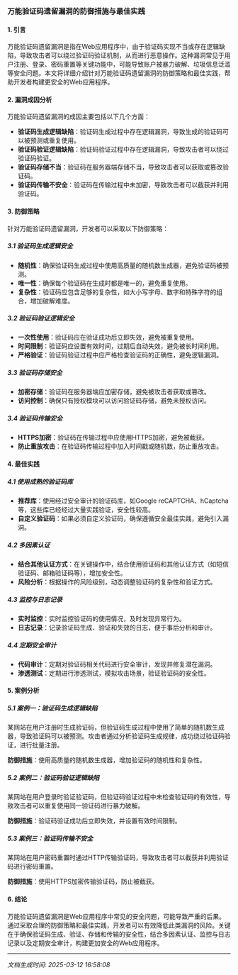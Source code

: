 ### 万能验证码遗留漏洞的防御措施与最佳实践

#### 1. 引言

万能验证码遗留漏洞是指在Web应用程序中，由于验证码实现不当或存在逻辑缺陷，导致攻击者可以绕过验证码验证机制，从而进行恶意操作。这种漏洞常见于用户注册、登录、密码重置等关键功能中，可能导致账户被暴力破解、垃圾信息泛滥等安全问题。本文将详细介绍针对万能验证码遗留漏洞的防御策略和最佳实践，帮助开发者构建更安全的Web应用程序。

#### 2. 漏洞成因分析

万能验证码遗留漏洞的成因主要包括以下几个方面：

- **验证码生成逻辑缺陷**：验证码生成过程中存在逻辑漏洞，导致生成的验证码可以被预测或重复使用。
- **验证码验证逻辑缺陷**：验证码验证过程中存在逻辑漏洞，导致攻击者可以绕过验证码验证。
- **验证码存储不当**：验证码在服务器端存储不当，导致攻击者可以获取或篡改验证码。
- **验证码传输不安全**：验证码在传输过程中未加密，导致攻击者可以截获并利用验证码。

#### 3. 防御策略

针对万能验证码遗留漏洞，开发者可以采取以下防御策略：

##### 3.1 验证码生成逻辑安全

- **随机性**：确保验证码生成过程中使用高质量的随机数生成器，避免验证码被预测。
- **唯一性**：确保每个验证码在生成时都是唯一的，避免重复使用。
- **复杂性**：验证码应包含足够的复杂性，如大小写字母、数字和特殊字符的组合，增加破解难度。

##### 3.2 验证码验证逻辑安全

- **一次性使用**：验证码应在验证成功后立即失效，避免被重复使用。
- **时间限制**：验证码应设置有效时间，过期后自动失效，避免被长时间利用。
- **严格验证**：验证码验证过程中应严格检查验证码的正确性，避免逻辑漏洞。

##### 3.3 验证码存储安全

- **加密存储**：验证码在服务器端应加密存储，避免被攻击者获取或篡改。
- **访问控制**：确保只有授权模块可以访问验证码存储，避免未授权访问。

##### 3.4 验证码传输安全

- **HTTPS加密**：验证码在传输过程中应使用HTTPS加密，避免被截获。
- **防止重放攻击**：在验证码传输过程中加入时间戳或随机数，防止重放攻击。

#### 4. 最佳实践

##### 4.1 使用成熟的验证码库

- **推荐库**：使用经过安全审计的验证码库，如Google reCAPTCHA、hCaptcha等，这些库已经经过大量实践验证，安全性较高。
- **自定义验证码**：如果必须自定义验证码，确保遵循安全最佳实践，避免引入漏洞。

##### 4.2 多因素认证

- **结合其他认证方式**：在关键操作中，结合使用验证码和其他认证方式（如短信验证码、邮箱验证码等），增加安全性。
- **风险分析**：根据操作的风险级别，动态调整验证码的复杂性和验证方式。

##### 4.3 监控与日志记录

- **实时监控**：实时监控验证码的使用情况，及时发现异常行为。
- **日志记录**：记录验证码生成、验证和失效的日志，便于事后分析和审计。

##### 4.4 定期安全审计

- **代码审计**：定期对验证码相关代码进行安全审计，发现并修复潜在漏洞。
- **渗透测试**：定期进行渗透测试，模拟攻击场景，验证验证码的安全性。

#### 5. 案例分析

##### 5.1 案例一：验证码生成逻辑缺陷

某网站在用户注册时生成验证码，但验证码生成过程中使用了简单的随机数生成器，导致验证码可以被预测。攻击者通过分析验证码生成规律，成功绕过验证码验证，进行批量注册。

**防御措施**：使用高质量的随机数生成器，增加验证码的随机性和复杂性。

##### 5.2 案例二：验证码验证逻辑缺陷

某网站在用户登录时验证验证码，但验证码验证过程中未检查验证码的有效性，导致攻击者可以重复使用同一验证码进行暴力破解。

**防御措施**：验证码验证成功后立即失效，并设置有效时间限制。

##### 5.3 案例三：验证码传输不安全

某网站在用户密码重置时通过HTTP传输验证码，导致攻击者可以截获并利用验证码进行密码重置。

**防御措施**：使用HTTPS加密传输验证码，防止被截获。

#### 6. 结论

万能验证码遗留漏洞是Web应用程序中常见的安全问题，可能导致严重的后果。通过采取合理的防御策略和最佳实践，开发者可以有效降低此类漏洞的风险。关键在于确保验证码生成、验证、存储和传输的安全性，结合多因素认证、监控与日志记录以及定期安全审计，构建更加安全的Web应用程序。

---

*文档生成时间: 2025-03-12 16:58:08*



















